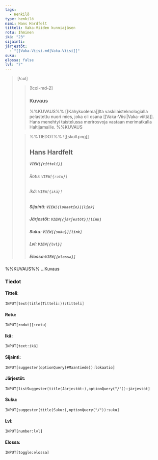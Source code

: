 ```yaml
---
tags:
  - Henkilö
type: henkilö
nimi: Hans Hardfelt
titteli: Vaka-Viiden kunniajäsen
rotu: Ihminen
ikä: "23"
sijainti: 
järjestöt:
  - "[[Vaka-Viisi.md|Vaka-Viisi]]"
suku: 
elossa: false
lvl: "7"
---
```


>[!col]
>>[!col-md-2]
>>### Kuvaus
>>%%KUVAUS%%
>>[[Kähykuolema]]lta vaskilaisteknologialla pelastettu nuori mies, joka oli osana [[Vaka-Viisi|Vaka-viittä]]. Hans menehtyi taistelussa merirosvoja vastaan merimatkalla Haltijamaille.
>>%%KUVAUS
>
>>%%TIEDOT%%
>>![[skull.png]]
>> ## Hans Hardfelt
>>##### *`VIEW[{titteli}]`*
>>###### Rotu: `VIEW[{rotu}]`
>>###### Ikä: `VIEW[{ikä}]`
>>##### Sijainti: `VIEW[{lokaatio}][link]`
>>##### Järjestöt: `VIEW[{järjestöt}][link]`
>>##### Suku: `VIEW[{suku}][link]`
>>##### Lvl: `VIEW[{lvl}]`
>>##### Elossa:`VIEW[{elossa}]`

%%KUVAUS%%
...Kuvaus


### Tiedot
#### Titteli: 
`INPUT[text(title(Titteli:)):titteli]`
#### Rotu:
`INPUT[rodut][:rotu]`
#### Ikä:
`INPUT[text:ikä]`
#### Sijainti:
`INPUT[suggester(optionQuery(#Maantiede)):lokaatio]`
#### Järjestöt:
```meta-bind
INPUT[listSuggester(title(Järjestöt:),optionQuery("/")):järjestöt]
```
#### Suku:
`INPUT[suggester(title(Suku:),optionQuery("/")):suku]`
#### Lvl:
`INPUT[number:lvl]`
#### Elossa:
`INPUT[toggle:elossa]`







